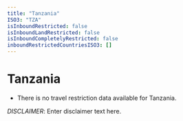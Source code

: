 ```yaml
---
title: "Tanzania"
ISO3: "TZA"
isInboundRestricted: false
isInboundLandRestricted: false
isInboundCompletelyRestricted: false
inboundRestrictedCountriesISO3: []
---
```


# Tanzania

* There is no travel restriction data available for Tanzania.

*DISCLAIMER*: Enter disclaimer text here.
